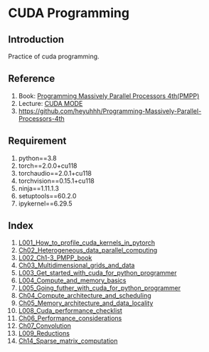 # CUDA Programming

## Introduction
Practice of cuda programming.

## Reference
1. Book: [Programming Massively Parallel Processors 4th(PMPP)](/Programming%20Massively%20Parallel%20Processors-%20A%20Hands-on%20--%20Wen-mei%20W_%20Hwu,%20David%20B_%20Kirk,%20Izzat%20El%20Hajj,%20Ph_D_%20--%204th,%202023%20--%20Morgan%20Kaufmann.pdf)
2. Lecture: [CUDA MODE](https://github.com/cuda-mode/lectures)
3. https://github.com/heyuhhh/Programming-Massively-Parallel-Processors-4th

## Requirement
1. python==3.8
2. torch==2.0.0+cu118
3. torchaudio==2.0.1+cu118
4. torchvision==0.15.1+cu118
5. ninja==1.11.1.3
6. setuptools==60.2.0
7. ipykernel==6.29.5

## Index
1. [L001_How_to_profile_cuda_kernels_in_pytorch](L001_How_to_profile_cuda_kernels_in_pytorch\index.md)
2. [Ch02_Heterogeneous_data_parallel_computing](Ch02_Heterogeneous_data_parallel_computing/index.md)
3. [L002_Ch1-3_PMPP_book](L002_Ch1-3_PMPP_book/index.md)
4. [Ch03_Multidimensional_grids_and_data](Ch03_Multidimensional_grids_and_data/index.md)
5. [L003_Get_started_with_cuda_for_python_programmer](L003_Get_started_with_cuda_for_python_programmer/index.md)
6. [L004_Compute_and_memory_basics](L004_Compute_and_memory_basics/index.md)
7. [L005_Going_futher_with_cuda_for_python_programmer](L005_Going_futher_with_cuda_for_python_programmer/index.md)
8. [Ch04_Compute_architecture_and_scheduling](Ch04_Compute_architecture_and_scheduling/index.md)
9. [Ch05_Memory_architecture_and_data_locality](Ch05_Memory_architecture_and_data_locality/index.md)
10. [L008_Cuda_performance_checklist](L008_Cuda_performance_checklist/index.md)
11. [Ch06_Performance_considerations](Ch06_Performance_considerations/index.md)
12. [Ch07_Convolution](Ch07_Convolution/index.md)
13. [L009_Reductions](L009_Reductions/index.md)
14. [Ch14_Sparse_matrix_computation](Ch14_Sparse_matrix_computation/index.md)